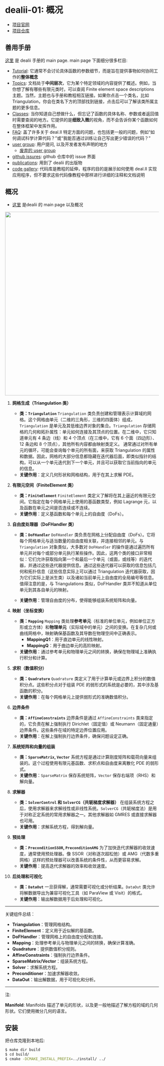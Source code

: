 # dealii-01: 概况

* [项目官网](https://www.dealii.org/)
* [项目仓库](https://github.com/dealii/dealii)

## 善用手册

[这里](https://www.dealii.org/current/doxygen/deal.II/index.html) 是 dealii 手册的 main page.
main page 下面细分很多栏目:

* [Tutorial](https://www.dealii.org/current/doxygen/deal.II/Tutorial.html): 它通常不会讨论具体函数的参数细节，而是旨在提供事物如何协同工作的**整体概念**
* [Topics](https://www.dealii.org/current/doxygen/deal.II/topics.html): 文档处于**中间层次**，它为某个特定领域的内容提供了概述。例如，当你想了解有哪些有限元类时，可以查阅 Finite element space descriptions 主题。当然，主题也与手册和教程相互链接。如果你点击一个类名，比如 Triangulation，你会在类名下方的顶部找到链接，点击后可以了解该类所属主题的更多信息。
* [Classes](https://www.dealii.org/current/doxygen/deal.II/annotated.html): 当你知道自己想做什么，但忘记了函数的具体名称、参数或者返回值时需要查阅的地方。它提供的是**细致入微**的视角，而不会告诉你某个函数如何在整体框架中发挥作用。
* [FAQ](https://github.com/dealii/dealii/wiki/Frequently-Asked-Questions): 盖了许多关于 deal.II 特定方面的问题，也包括更一般的问题，例如“如何调试科学计算代码？”或“我能否通过训练让自己写出更少错误的代码？”
* [user group](https://groups.google.com/g/dealii): 用户提问, 以及开发者发布声明的地方
	* [废弃的 user group](https://groups.google.com/g/dealii-developers)
* [github issures](https://github.com/dealii/dealii/issues): github 仓库中的 issue 界面
* [publications](https://www.dealii.org/community/publications/): 用到了 dealii 的出版物
* [code gallery](https://dealii.org/developer/doxygen/deal.II/CodeGallery.html): 代码库是教程的延伸，程序的目的是展示如何使用 deal.II 实现应用程序，但不要求这些代码像教程中那样进行详细的注释和文档说明


## 概况

* [这里](https://dealii.org/current/doxygen/deal.II/) 是dealii 的 main page 以及概况

<img src="https://dealii.org/current/doxygen/deal.II/dot_inline_dotgraph_11.png" width="600" height="600"/>



1. **网格生成（Triangulation 类）**

	-   **类：`Triangulation`** `Triangulation` 类负责创建和管理表示计算域的网格。这个网格由单元（二维的三角形，三维的四面体）组成，`Triangulation` 是单元及其低维边界对象的集合。`Triangulation` 存储网格的几何和拓扑属性：单元如何连接及其顶点的位置。在二维中，它只知道单元有 4 条边（线）和 4 个顶点（在三维中，它有 6 个面（四边形）、12 条边和 8 个顶点），其他所有内容都由映射类定义。
	通常通过对所有单元的循环，可能会查询每个单元的所有面，来获取 Triangulation 的属性和数据。因此，网格的大部分信息都隐藏在迭代器后面，即类似指针的结构，可以从一个单元迭代到下一个单元，并且可以获取它当前指向的单元的信息。
	-   **关键作用**：定义几何形状和网格结构，用于在其上求解 PDE。

2. **有限元空间（FiniteElement 类）**

	-   **类：`FiniteElement`** `FiniteElement` 类定义了解将在其上逼近的有限元空间。它指定在每个网格单元上使用的基函数类型，例如 Lagrange 元，以及函数在单元之间是否连续或不连续。
	-   **关键作用**：定义基函数和每个单元上的自由度（DoFs）。

3. **自由度处理器（DoFHandler 类）**

	-   **类：`DoFHandler`** `DoFHandler` 类负责在网格上分配自由度（DoFs）。它将每个网格单元与适当数量的自由度相关联，并连接相邻的单元。与 `Triangulation` 对象类似，大多数对 `DoFHandler` 的操作是通过遍历所有单元并对每个或部分单元执行某些操作。因此，这两个类的接口非常相似：它们允许获取指向第一个和最后一个单元（或面，或线等）的迭代器，并通过这些迭代器提供信息。通过这些迭代器可以获取的信息包括几何和拓扑信息（这些信息实际上可以通过 Triangulation 迭代器获取，因为它们实际上是派生类）以及诸如当前单元上自由度的全局编号等信息。值得注意的是，与 Triangulations 类似，DoFHandler 类并不知道从单位单元到其各自单元的映射。

	-   **关键作用**：管理自由度的分布，使得能够组装系统矩阵和向量。

4. **映射（坐标变换）**

	-   **类：`Mapping`** `Mapping` 类处理**参考单元**（标准的单位单元，例如单位正方形或立方体）和**物理单元**（实际域中的单元）之间的变换。在复杂几何或曲线网格中，映射确保基函数及其导数在物理空间中正确表示。
	    -   **MappingQ1**：用于直边单元的线性映射。
	    -   **MappingQ**：用于曲边单元的高阶映射。
	-   **关键作用**：通过参考单元和物理单元之间的转换，确保在物理域上准确执行积分和计算。

5. **求积（数值积分）**

	-   **类：`Quadrature`** `Quadrature` 类定义了用于计算单元或边界上积分的数值积分点。这些积分点对于组装 PDE 的弱形式的系统是必要的，其中涉及基函数的积分。
	-   **关键作用**：在每个网格单元上提供弱形式的准确数值积分。

6. **边界条件**

	-   **类：`AffineConstraints`** 边界条件是通过 `AffineConstraints` 类来指定的，它负责在解上强制执行 Dirichlet（固定值）或 Neumann（固定通量）边界条件。这些条件在域的特定边界位置应用。
	-   **关键作用**：在解上强制执行边界条件，确保问题设定正确。

7. **系统矩阵和向量的组装**

	-   **类：`SparseMatrix`, `Vector`** 系统方程是通过计算刚度矩阵和载荷向量来组装的。这个过程使用有限元基函数、求积点和自由度来离散化 PDE 的弱形式。
	-   **关键作用**：`SparseMatrix` 保存系统矩阵，`Vector` 保存右端项（RHS）和解向量。

8. **求解器**

	-   **类：`SolverControl` 和 `SolverCG`（共轭梯度求解器）** 在组装系统方程之后，使用求解器来求解线性或非线性系统。`SolverCG`（共轭梯度法）是用于对称正定系统的常用求解器之一。其他求解器如 GMRES 或直接求解器也可用。
	-   **关键作用**：求解系统方程，得到解向量。

9. **预处理**

	-   **类：`PreconditionSSOR`, `PreconditionAMG`** 为了加快迭代求解器的收敛速度，通常使用预处理器。像 SSOR（对称逐次超松弛）或 AMG（代数多重网格）这样的预处理器可以改善系统的条件性，从而更容易求解。
	-   **关键作用**：提高迭代求解器的效率和收敛速度。

10. **后处理和可视化**

	-   **类：`DataOut`** 一旦获得解，通常需要可视化或分析结果。`DataOut` 类允许将解数据导出为兼容可视化工具（如 ParaView 或 Visit）的格式。
	-   **关键作用**：输出解数据用于后处理和可视化。

___

关键组件总结：

-   **Triangulation**：管理网格结构。
-   **FiniteElement**：定义用于近似解的基函数。
-   **DoFHandler**：管理网格上的自由度分配和连接。
-   **Mapping**：处理参考单元与物理单元之间的转换，确保计算准确。
-   **Quadrature**：提供数值积分规则。
-   **AffineConstraints**：强制执行边界条件。
-   **SparseMatrix/Vector**：组装系统方程。
-   **Solver**：求解系统方程。
-   **Preconditioner**：加速求解器收敛。
-   **DataOut**：输出解数据，用于可视化和分析。




___
注: 

**Manifold**: Manifolds 描述了单元的形状，以及更一般地描述了解方程的域的几何形状。它们使用微分几何的语言。


## 安装

把仓库克隆到本地后:

```bash
$ make dir build
$ cd build/
$ cmake -DCMAKE_INSTALL_PREFIX=../install/ ../
```











<!--stackedit_data:
eyJoaXN0b3J5IjpbMTc1NzIxNjUwNSwtMTc5MDU3OTI1MSwtNT
kzODQ0MTYyLDUxNDIwNDI4MCwzNjAwNjc0NzcsLTExNTcxMTUz
MjUsLTc2OTIzMTAxOCw4ODg3MDA1MDIsLTE4Mzk1ODMwNTMsMT
g1MDExNjMwMywtMTg2MzU4NDgyMSwyNTA5NzY4MDQsNjUyNDAz
NTM4LDE4MDU2ODczNjgsNTk5NzgxNDQ4LDEyMzQxMzQzMDksLT
I5MDM1MjY3OCwtNDcxNDQxNzQxLC0xNTIwODIzNTAsLTQ2NTc0
NzQyM119
-->